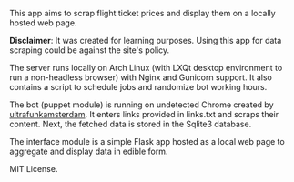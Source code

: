 This app aims to scrap flight ticket prices and display them on a locally hosted web page.

**Disclaimer**: It was created for learning purposes. Using this app for data scraping could be against the site's policy.  

The server runs locally on Arch Linux (with LXQt desktop environment to run a non-headless browser) with Nginx and Gunicorn support. It also contains a script to schedule jobs and randomize bot working hours.

The bot (puppet module) is running on undetected Chrome created by [ultrafunkamsterdam](https://github.com/ultrafunkamsterdam/undetected-chromedriver). 
It enters links provided in links.txt and scraps their content. Next, the fetched data is stored in the Sqlite3 database.

The interface module is a simple Flask app hosted as a local web page to aggregate and display data in edible form. 

MIT License.